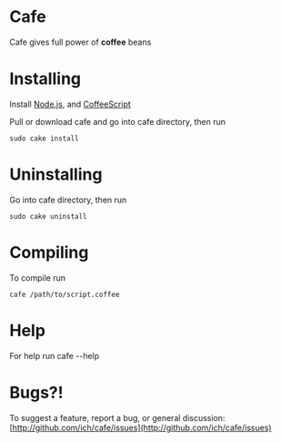 # Cafe

  Cafe gives full power of **coffee** beans

# Installing

  Install [Node.js](http://nodejs.org/), and [CoffeeScript](http://coffeescript.org/)

  Pull or download cafe and go into cafe directory, then run

    sudo cake install

# Uninstalling

  Go into cafe directory, then run

    sudo cake uninstall

# Compiling

  To compile run

    cafe /path/to/script.coffee

# Help

  For help run
    cafe --help

# Bugs?!

  To suggest a feature, report a bug, or general discussion:
    [http://github.com/ich/cafe/issues](http://github.com/ich/cafe/issues)
